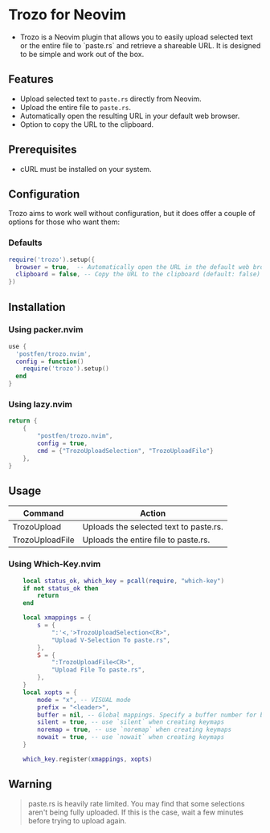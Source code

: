 # Trozo for Neovim

- Trozo is a Neovim plugin that allows you to easily upload selected text or the entire file to \`paste.rs\` and retrieve a shareable URL. It is designed to be simple and work out of the box.

## Features

- Upload selected text to `paste.rs` directly from Neovim.
- Upload the entire file to `paste.rs`.
- Automatically open the resulting URL in your default web browser.
- Option to copy the URL to the clipboard.

## Prerequisites

- cURL must be installed on your system.

## Configuration

Trozo aims to work well without configuration, but it does offer a couple of options for those who want them:

### Defaults

```lua
require('trozo').setup({
  browser = true,  -- Automatically open the URL in the default web browser (default: true)
  clipboard = false, -- Copy the URL to the clipboard (default: false)
})
```

## Installation

### Using packer.nvim

```lua
use {
  'postfen/trozo.nvim',
  config = function()
    require('trozo').setup()
  end
}
```

### Using lazy.nvim

```lua
return {
    {
        "postfen/trozo.nvim",
        config = true,
        cmd = {"TrozoUploadSelection", "TrozoUploadFile"}
    },
}
```

## Usage

| Command          | Action                                           |
|------------------|--------------------------------------------------|
| TrozoUpload     | Uploads the selected text to paste.rs.       |
| TrozoUploadFile | Uploads the entire file to paste.rs.         |

### Using Which-Key.nvim

```lua
    local status_ok, which_key = pcall(require, "which-key")
    if not status_ok then
        return
    end

    local xmappings = {
        s = {
            ":'<,'>TrozoUploadSelection<CR>",
            "Upload V-Selection To paste.rs",
        },
        S = {
            ":TrozoUploadFile<CR>",
            "Upload File To paste.rs",
        },
    }
    local xopts = {
        mode = "x", -- VISUAL mode
        prefix = "<leader>",
        buffer = nil, -- Global mappings. Specify a buffer number for buffer local mappings
        silent = true, -- use `silent` when creating keymaps
        noremap = true, -- use `noremap` when creating keymaps
        nowait = true, -- use `nowait` when creating keymaps
    }

    which_key.register(xmappings, xopts)

```

## Warning

> paste.rs is heavily rate limited.
> You may find that some selections aren't being fully uploaded.
> If this is the case, wait a few minutes before trying to upload again.
